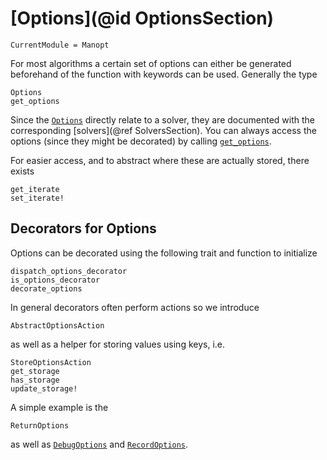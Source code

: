 # [Options](@id OptionsSection)

```@meta
CurrentModule = Manopt
```

For most algorithms a certain set of options can either be
generated beforehand of the function with keywords can be used.
Generally the type

```@docs
Options
get_options
```

Since the [`Options`](@ref) directly relate to a solver, they are documented with the
corresponding [solvers](@ref SolversSection).
You can always access the options (since they
might be decorated) by calling [`get_options`](@ref).

For easier access, and to abstract where these are actually stored, there exists

```@docs
get_iterate
set_iterate!
```

## Decorators for Options

Options can be decorated using the following trait and function to initialize

```@docs
dispatch_options_decorator
is_options_decorator
decorate_options
```

In general decorators often perform actions so we introduce

```@docs
AbstractOptionsAction
```

as well as a helper for storing values using keys, i.e.

```@docs
StoreOptionsAction
get_storage
has_storage
update_storage!
```

A simple example is the

```@docs
ReturnOptions
```

as well as [`DebugOptions`](@ref) and [`RecordOptions`](@ref).